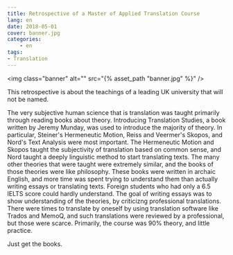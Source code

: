 ```yaml
---
title: Retrospective of a Master of Applied Translation Course
lang: en
date: 2018-05-01
cover: banner.jpg
categories:
	- en
tags:
- Translation
---
```


<img class="banner" alt="" src="{% asset_path "banner.jpg" %}" />

This retrospective is about the teachings of a leading UK university that will not be named.

<!--more-->

The very subjective human science that is translation was taught primarily through reading books about theory. Introducing Translation Studies, a book written by Jeremy Munday, was used to introduce the majority of theory. In particular, Steiner's Hermeneutic Motion, Reiss and Veermer's Skopos, and Nord's Text Analysis were most important. The Hermeneutic Motion and Skopos taught the subjectivity of translation based on common sense, and Nord taught a deeply linguistic method to start translating texts. The many other theories that were taught were extremely similar, and the books of those theories were like philosophy. These books were written in archaic English, and more time was spent trying to understand them than actually writing essays or translating texts. Foreign students who had only a 6.5 IELTS score could hardly understand. The goal of writing essays was to show understanding of the theories, by criticizng professional translations. There were times to translate by oneself by using translation software like Trados and MemoQ, and such translations were reviewed by a professional, but those were scarce. Primarily, the course was 90% theory, and little practice.

Just get the books.
